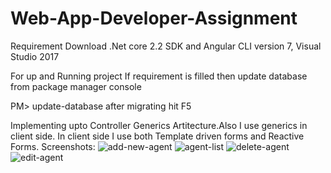 # Web-App-Developer-Assignment
Requirement
Download .Net core 2.2 SDK and Angular CLI version 7, Visual Studio 2017

For up and Running project
If requirement is filled then update database from package manager console

PM> update-database after migrating hit F5

Implementing upto Controller Generics Artitecture.Also I use generics in client side.
In client side I use both Template driven forms and Reactive Forms.
Screenshots:
![add-new-agent](https://user-images.githubusercontent.com/30354061/59724469-c82b6380-924b-11e9-9377-10359ced0e26.PNG)
![agent-list](https://user-images.githubusercontent.com/30354061/59724512-f741d500-924b-11e9-9bcb-34e37a7ccd95.PNG)
![delete-agent](https://user-images.githubusercontent.com/30354061/59724528-01fc6a00-924c-11e9-9ff0-1befa193ea80.PNG)
![edit-agent](https://user-images.githubusercontent.com/30354061/59724533-088ae180-924c-11e9-86bb-811ca1153a4a.PNG)




